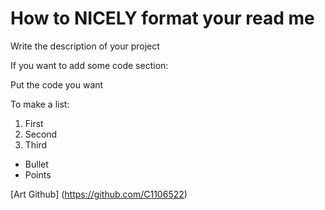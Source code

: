 How to NICELY format your read me
=================================

Write the description of your project 

If you want to add some code section: 

<p>Put the code you want</p>


To make a list:

1. First
2. Second
3. Third

* Bullet
* Points

[Art Github] (https://github.com/C1106522)
